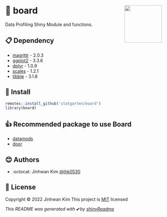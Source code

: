 # :yellow_heart: board <img src = "" width = 120 align = 'right'>
Data Profiling Shiny Module and functions.

## :clipboard: Dependency

* [magrittr](https://magrittr.tidyverse.org/) - 2.0.3
* [ggplot2](https://ggplot2.tidyverse.org/) - 3.3.6
* [dplyr](https://dplyr.tidyverse.org/) - 1.0.9
* [scales](https://scales.r-lib.org/) - 1.2.1
* [tibble](https://tibble.tidyverse.org/) - 3.1.8

## :wrench: Install

```r
remotes::install_github('statgarten/board')
library(board)
```

## :+1: Recommended package to use Board
* [datamods](https://github.com/dreamRs/datamods)
* [door](https://github.com/statgarten/door)

## :blush: Authors
* :octocat: Jinhwan Kim [@jhk0530](http://github.com/jhk0530)

## :memo: License
Copyright :copyright: 2022 Jinhwan Kim
This project is [MIT](https://opensource.org/licenses/MIT) licensed

*This README was generated with :two_hearts: by [shinyReadme](http://github.com/jhk0530/shinyReadme)*



